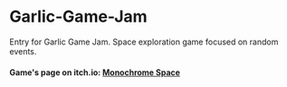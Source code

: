# Garlic-Game-Jam
Entry for Garlic Game Jam. Space exploration game focused on random events.

#### Game's page on itch.io: [Monochrome Space](https://kubakazimierski.itch.io/monochrome-space)

